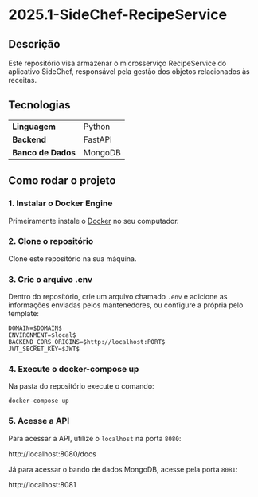 # 2025.1-SideChef-RecipeService
## Descrição 
Este repositório visa armazenar o microsserviço RecipeService do aplicativo SideChef, responsável pela gestão dos objetos relacionados às receitas.

## Tecnologias
|||
|-----------|--------|
| __Linguagem__ | Python |
| __Backend__ | FastAPI |
| __Banco de Dados__| MongoDB |

## Como rodar o projeto

### 1. Instalar o Docker Engine

Primeiramente instale o [Docker](https://www.docker.com) no seu computador.
### 2. Clone o repositório
Clone este repositório na sua máquina.

### 3. Crie o arquivo .env
Dentro do reposítório, crie um arquivo chamado `.env` e adicione as informações enviadas pelos mantenedores, ou configure a própria pelo template:

```
DOMAIN=$DOMAIN$
ENVIRONMENT=$local$
BACKEND_CORS_ORIGINS=$http://localhost:PORT$
JWT_SECRET_KEY=$JWT$
```
### 4. Execute o docker-compose up

Na pasta do repositório execute o comando:

```
docker-compose up
```

### 5. Acesse a API
Para acessar a API, utilize o `localhost` na porta `8080`:

http://localhost:8080/docs

Já para acessar o bando de dados MongoDB, acesse pela porta `8081`:

http://localhost:8081

